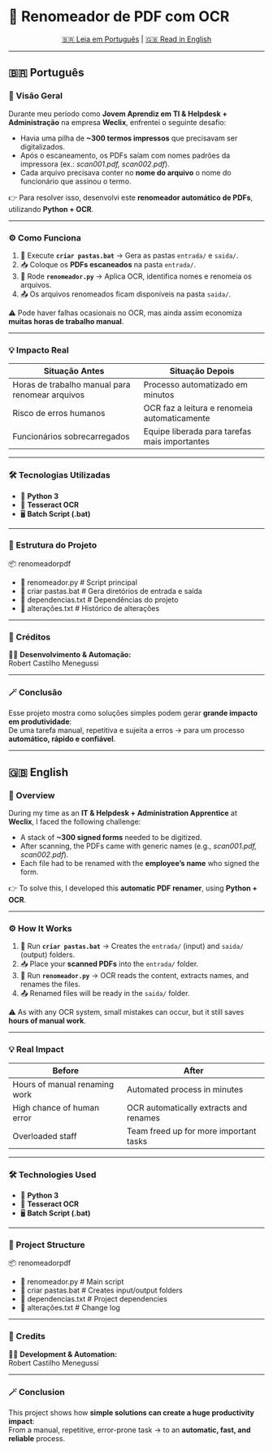# 📑 Renomeador de PDF com OCR  

<p align="center">
  <a href="#português">🇧🇷 Leia em Português</a> |
  <a href="#english">🇬🇧 Read in English</a>
</p>

---

## <a name="português"></a> 🇧🇷 Português  

### 🚀 Visão Geral  
Durante meu período como **Jovem Aprendiz em TI & Helpdesk + Administração** na empresa **Weclix**, enfrentei o seguinte desafio:  

- Havia uma pilha de **~300 termos impressos** que precisavam ser digitalizados.  
- Após o escaneamento, os PDFs saíam com nomes padrões da impressora (ex.: *scan001.pdf, scan002.pdf*).  
- Cada arquivo precisava conter no **nome do arquivo** o nome do funcionário que assinou o termo.  

👉 Para resolver isso, desenvolvi este **renomeador automático de PDFs**, utilizando **Python + OCR**.  

---

### ⚙️ Como Funciona  

1. 📂 Execute **`criar pastas.bat`** → Gera as pastas `entrada/` e `saida/`.  
2. 📥 Coloque os **PDFs escaneados** na pasta `entrada/`.  
3. 🧠 Rode **`renomeador.py`** → Aplica OCR, identifica nomes e renomeia os arquivos.  
4. 📤 Os arquivos renomeados ficam disponíveis na pasta `saida/`.  

⚠️ Pode haver falhas ocasionais no OCR, mas ainda assim economiza **muitas horas de trabalho manual**.  

---

### 💡 Impacto Real  

| Situação Antes | Situação Depois |
|----------------|-----------------|
| Horas de trabalho manual para renomear arquivos | Processo automatizado em minutos |
| Risco de erros humanos | OCR faz a leitura e renomeia automaticamente |
| Funcionários sobrecarregados | Equipe liberada para tarefas mais importantes |

---

### 🛠️ Tecnologias Utilizadas  

- 🐍 **Python 3**  
- 🔎 **Tesseract OCR**  
- 🖥️ **Batch Script (.bat)**  

---

### 📂 Estrutura do Projeto  

📦 renomeadorpdf
- 📜 renomeador.py # Script principal
- 📜 criar pastas.bat # Gera diretórios de entrada e saída
- 📜 dependencias.txt # Dependências do projeto
- 📜 alterações.txt # Histórico de alterações


---

### 🤝 Créditos  

👨‍💻 **Desenvolvimento & Automação:**  
Robert Castilho Menegussi  

---

### 🪄 Conclusão  

Esse projeto mostra como soluções simples podem gerar **grande impacto em produtividade**:  
De uma tarefa manual, repetitiva e sujeita a erros → para um processo **automático, rápido e confiável**.  

---

## <a name="english"></a> 🇬🇧 English  

### 🚀 Overview  
During my time as an **IT & Helpdesk + Administration Apprentice** at **Weclix**, I faced the following challenge:  

- A stack of **~300 signed forms** needed to be digitized.  
- After scanning, the PDFs came with generic names (e.g., *scan001.pdf, scan002.pdf*).  
- Each file had to be renamed with the **employee’s name** who signed the form.  

👉 To solve this, I developed this **automatic PDF renamer**, using **Python + OCR**.  

---

### ⚙️ How It Works  

1. 📂 Run **`criar pastas.bat`** → Creates the `entrada/` (input) and `saida/` (output) folders.  
2. 📥 Place your **scanned PDFs** into the `entrada/` folder.  
3. 🧠 Run **`renomeador.py`** → OCR reads the content, extracts names, and renames the files.  
4. 📤 Renamed files will be ready in the `saida/` folder.  

⚠️ As with any OCR system, small mistakes can occur, but it still saves **hours of manual work**.  

---

### 💡 Real Impact  

| Before | After |
|--------|-------|
| Hours of manual renaming work | Automated process in minutes |
| High chance of human error | OCR automatically extracts and renames |
| Overloaded staff | Team freed up for more important tasks |

---

### 🛠️ Technologies Used  

- 🐍 **Python 3**  
- 🔎 **Tesseract OCR**  
- 🖥️ **Batch Script (.bat)**  

---

### 📂 Project Structure  

📦 renomeadorpdf
- 📜 renomeador.py # Main script
- 📜 criar pastas.bat # Creates input/output folders
- 📜 dependencias.txt # Project dependencies
- 📜 alterações.txt # Change log


---

### 🤝 Credits  

👨‍💻 **Development & Automation:**  
Robert Castilho Menegussi  

---

### 🪄 Conclusion  

This project shows how **simple solutions can create a huge productivity impact**:  
From a manual, repetitive, error-prone task → to an **automatic, fast, and reliable** process.  
